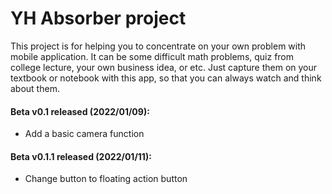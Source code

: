 # YH Absorber project

This project is for helping you to concentrate on your own problem with mobile application.
It can be some difficult math problems, quiz from college lecture, your own business idea, or etc. 
Just capture them on your textbook or notebook with this app, so that you can always watch and think about them.


#### Beta v0.1 released (2022/01/09):
- Add a basic camera function

#### Beta v0.1.1 released (2022/01/11):
- Change button to floating action button
